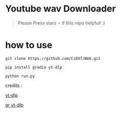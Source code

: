 # Youtube wav Downloader


> Please Press stars ⭐ if this repo
> helpfull :)




# how to use

```
git clone https://github.com/CiDXT/Web.git
```

```
pip install gradio yt-dlp
```

```
python run.py
```



credits :

[yt-dlp](https://github.com/yt-dlp/yt-dlp.git)


[gr yt-dlp](https://huggingface.co/spaces/mugongzi/gr-yt-dlp)
